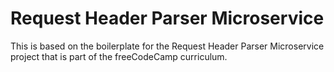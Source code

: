 # Request Header Parser Microservice

This is based on the boilerplate for the Request Header Parser Microservice project that is part of the freeCodeCamp curriculum.
